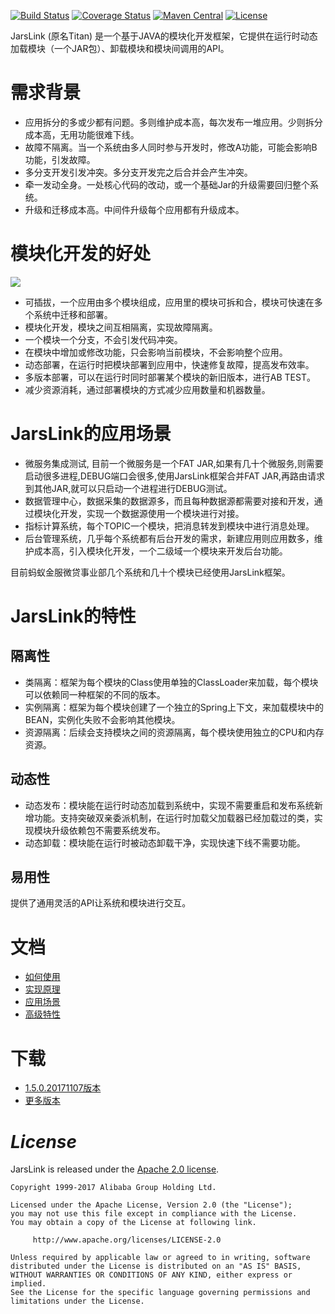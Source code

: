 [![Build Status](https://travis-ci.org/alibaba/jarslink.svg?branch=master)](https://travis-ci.org/alibaba/jarslink)
[![Coverage Status](https://coveralls.io/repos/github/alibaba/jarslink/badge.svg?branch=master)](https://coveralls.io/github/alibaba/jarslink?branch=master)
[![Maven Central](https://maven-badges.herokuapp.com/maven-central/com.alicp.jetcache/jetcache-parent/badge.svg)](https://maven-badges.herokuapp.com/maven-central/com.alicp.jetcache/jetcache-parent/)
[![License](https://img.shields.io/badge/license-Apache%202-4EB1BA.svg)](https://www.apache.org/licenses/LICENSE-2.0.html)


JarsLink (原名Titan) 是一个基于JAVA的模块化开发框架，它提供在运行时动态加载模块（一个JAR包）、卸载模块和模块间调用的API。

# 需求背景

- 应用拆分的多或少都有问题。多则维护成本高，每次发布一堆应用。少则拆分成本高，无用功能很难下线。
- 故障不隔离。当一个系统由多人同时参与开发时，修改A功能，可能会影响B功能，引发故障。
- 多分支开发引发冲突。多分支开发完之后合并会产生冲突。
- 牵一发动全身。一处核心代码的改动，或一个基础Jar的升级需要回归整个系统。
- 升级和迁移成本高。中间件升级每个应用都有升级成本。


# 模块化开发的好处

![](http://ifeve.com/wp-content/uploads/2017/08/Snip20170806_31.png)

- 可插拔，一个应用由多个模块组成，应用里的模块可拆和合，模块可快速在多个系统中迁移和部署。
- 模块化开发，模块之间互相隔离，实现故障隔离。
- 一个模块一个分支，不会引发代码冲突。
- 在模块中增加或修改功能，只会影响当前模块，不会影响整个应用。
- 动态部署，在运行时把模块部署到应用中，快速修复故障，提高发布效率。
- 多版本部署，可以在运行时同时部署某个模块的新旧版本，进行AB TEST。
- 减少资源消耗，通过部署模块的方式减少应用数量和机器数量。

# JarsLink的应用场景

- 微服务集成测试, 目前一个微服务是一个FAT JAR,如果有几十个微服务,则需要启动很多进程,DEBUG端口会很多,使用JarsLink框架合并FAT JAR,再路由请求到其他JAR,就可以只启动一个进程进行DEBUG测试。
- 数据管理中心，数据采集的数据源多，而且每种数据源都需要对接和开发，通过模块化开发，实现一个数据源使用一个模块进行对接。
- 指标计算系统，每个TOPIC一个模块，把消息转发到模块中进行消息处理。
- 后台管理系统，几乎每个系统都有后台开发的需求，新建应用则应用数多，维护成本高，引入模块化开发，一个二级域一个模块来开发后台功能。

目前蚂蚁金服微贷事业部几个系统和几十个模块已经使用JarsLink框架。

# JarsLink的特性

## 隔离性

- 类隔离：框架为每个模块的Class使用单独的ClassLoader来加载，每个模块可以依赖同一种框架的不同的版本。
- 实例隔离：框架为每个模块创建了一个独立的Spring上下文，来加载模块中的BEAN，实例化失败不会影响其他模块。
- 资源隔离：后续会支持模块之间的资源隔离，每个模块使用独立的CPU和内存资源。

## 动态性

- 动态发布：模块能在运行时动态加载到系统中，实现不需要重启和发布系统新增功能。支持突破双亲委派机制，在运行时加载父加载器已经加载过的类，实现模块升级依赖包不需要系统发布。
- 动态卸载：模块能在运行时被动态卸载干净，实现快速下线不需要功能。

## 易用性

提供了通用灵活的API让系统和模块进行交互。

# 文档

- [如何使用](https://github.com/alibaba/taitan/wiki/如何使用)
- [实现原理](https://github.com/alibaba/taitan/wiki/实现原理)
- [应用场景](https://github.com/alibaba/taitan/wiki/应用场景)
- [高级特性](https://github.com/alibaba/taitan/wiki/高级特性)


# 下载

- [1.5.0.20171107版本](http://ifeve.com/wp-content/uploads/2018/02/jarslink.zip)
- [更多版本](https://oss.sonatype.org/#nexus-search;quick~com.alipay.jarslink)


# *License*

JarsLink is released under the [Apache 2.0 license](https://github.com/alibaba/jarslink/blob/master/LICENSE).

```
Copyright 1999-2017 Alibaba Group Holding Ltd.

Licensed under the Apache License, Version 2.0 (the "License");
you may not use this file except in compliance with the License.
You may obtain a copy of the License at following link.

     http://www.apache.org/licenses/LICENSE-2.0

Unless required by applicable law or agreed to in writing, software
distributed under the License is distributed on an "AS IS" BASIS,
WITHOUT WARRANTIES OR CONDITIONS OF ANY KIND, either express or implied.
See the License for the specific language governing permissions and
limitations under the License.
```